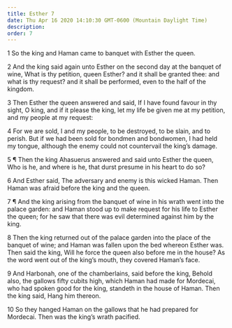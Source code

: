 ```yaml
---
title: Esther 7
date: Thu Apr 16 2020 14:10:30 GMT-0600 (Mountain Daylight Time)
description: 
order: 7
---
```


<p>1 So the king and Haman came to banquet with Esther the queen.</p>
<p>
  2 And the king said again unto Esther on the second day at the banquet of
  wine, What is thy petition, queen Esther? and it shall be granted thee: and
  what is thy request? and it shall be performed, even to the half of the
  kingdom.
</p>
<p>
  3 Then Esther the queen answered and said, If I have found favour in thy
  sight, O king, and if it please the king, let my life be given me at my
  petition, and my people at my request:
</p>
<p>
  4 For we are sold, I and my people, to be destroyed, to be slain, and to
  perish. But if we had been sold for bondmen and bondwomen, I had held my
  tongue, although the enemy could not countervail the king&#x2019;s damage.
</p>
<p>
  5 &#xB6; Then the king Ahasuerus answered and said unto Esther the queen, Who
  is he, and where is he, that durst presume in his heart to do so?
</p>
<p>
  6 And Esther said, The adversary and enemy is this wicked Haman. Then Haman
  was afraid before the king and the queen.
</p>
<p>
  7 &#xB6; And the king arising from the banquet of wine in his wrath went into
  the palace garden: and Haman stood up to make request for his life to Esther
  the queen; for he saw that there was evil determined against him by the king.
</p>
<p>
  8 Then the king returned out of the palace garden into the place of the
  banquet of wine; and Haman was fallen upon the bed whereon Esther was. Then
  said the king, Will he force the queen also before me in the house? As the
  word went out of the king&#x2019;s mouth, they covered Haman&#x2019;s face.
</p>
<p>
  9 And Harbonah, one of the chamberlains, said before the king, Behold also,
  the gallows fifty cubits high, which Haman had made for Mordecai, who had
  spoken good for the king, standeth in the house of Haman. Then the king said,
  Hang him thereon.
</p>
<p>
  10 So they hanged Haman on the gallows that he had prepared for Mordecai. Then
  was the king&#x2019;s wrath pacified.
</p>
